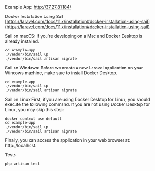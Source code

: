 Example App:
http://37.27.81.184/

Docker Installation Using Sail
[https://laravel.com/docs/11.x/installation#docker-installation-using-sail](https://laravel.com/docs/11.x/installation#docker-installation-using-sail)

Sail on macOS:
If you're developing on a Mac and Docker Desktop is already installed.

```
cd example-app
./vendor/bin/sail up
./vendor/bin/sail artisan migrate
```

Sail on Windows:
Before we create a new Laravel application on your Windows machine, make sure to install Docker Desktop.

```
cd example-app
./vendor/bin/sail up
./vendor/bin/sail artisan migrate
```

Sail on Linux
First, if you are using Docker Desktop for Linux, you should execute the following command. If you are not using Docker Desktop for Linux, you may skip this step:

```
docker context use default
cd example-app
./vendor/bin/sail up
./vendor/bin/sail artisan migrate
```

Finally, you can access the application in your web browser at: http://localhost.

Tests

```bash
php artisan test
```
